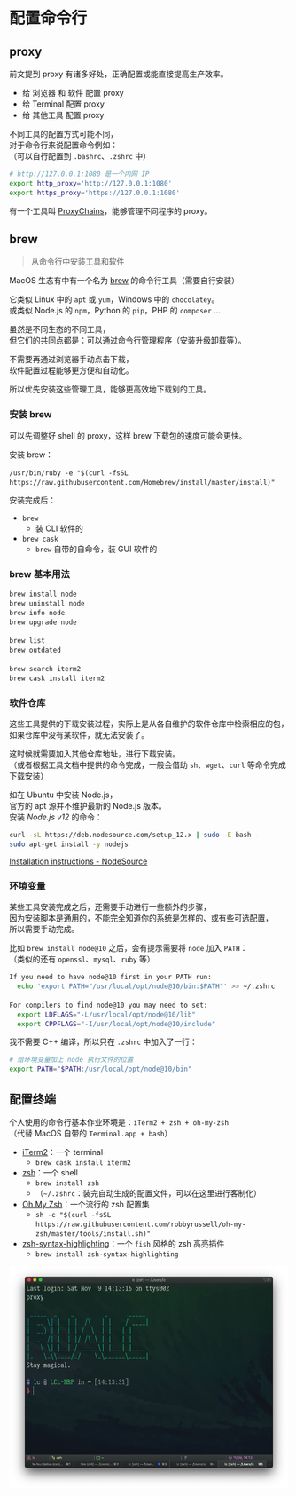 # 配置命令行

## proxy

前文提到 proxy 有诸多好处，正确配置或能直接提高生产效率。

- 给 浏览器 和 软件 配置 proxy
- 给 Terminal 配置 proxy
- 给 其他工具 配置 proxy

不同工具的配置方式可能不同，  
对于命令行来说配置命令例如：  
（可以自行配置到 `.bashrc`、`.zshrc` 中）

```bash
# http://127.0.0.1:1080 是一个内网 IP
export http_proxy='http://127.0.0.1:1080'
export https_proxy='https://127.0.0.1:1080'
```

有一个工具叫 [ProxyChains](https://github.com/haad/proxychains)，能够管理不同程序的 proxy。

## brew

> 从命令行中安装工具和软件

MacOS 生态有中有一个名为 [brew](https://brew.sh/) 的命令行工具（需要自行安装）

它类似 Linux 中的 `apt` 或 `yum`，Windows 中的 `chocolatey`。  
或类似 Node.js 的 `npm`，Python 的 `pip`，PHP 的 `composer` …

虽然是不同生态的不同工具，  
但它们的共同点都是：可以通过命令行管理程序（安装升级卸载等）。

不需要再通过浏览器手动点击下载，  
软件配置过程能够更方便和自动化。

所以优先安装这些管理工具，能够更高效地下载别的工具。

### 安装 brew

可以先调整好 shell 的 proxy，这样 brew 下载包的速度可能会更快。

安装 brew：

`/usr/bin/ruby -e "$(curl -fsSL https://raw.githubusercontent.com/Homebrew/install/master/install)"`

安装完成后：

- `brew`
  - 装 CLI 软件的
- `brew cask`
  - `brew` 自带的自命令，装 GUI 软件的

### brew 基本用法

```bash
brew install node
brew uninstall node
brew info node
brew upgrade node

brew list
brew outdated

brew search iterm2
brew cask install iterm2
```

### 软件仓库

这些工具提供的下载安装过程，实际上是从各自维护的软件仓库中检索相应的包，  
如果仓库中没有某软件，就无法安装了。

这时候就需要加入其他仓库地址，进行下载安装。  
（或者根据工具文档中提供的命令完成，一般会借助 `sh`、`wget`、`curl` 等命令完成下载安装）

如在 Ubuntu 中安装 Node.js，  
官方的 apt 源并不维护最新的 Node.js 版本。  
安装 _Node.js v12_ 的命令：

```bash
curl -sL https://deb.nodesource.com/setup_12.x | sudo -E bash -
sudo apt-get install -y nodejs
```

[Installation instructions - NodeSource](https://github.com/nodesource/distributions/blob/master/README.md#debinstall)

### 环境变量

某些工具安装完成之后，还需要手动进行一些额外的步骤，  
因为安装脚本是通用的，不能完全知道你的系统是怎样的、或有些可选配置，  
所以需要手动完成。

比如 `brew install node@10` 之后，会有提示需要将 `node` 加入 `PATH`：  
（类似的还有 `openssl`、`mysql`、`ruby` 等）

```bash
If you need to have node@10 first in your PATH run:
  echo 'export PATH="/usr/local/opt/node@10/bin:$PATH"' >> ~/.zshrc

For compilers to find node@10 you may need to set:
  export LDFLAGS="-L/usr/local/opt/node@10/lib"
  export CPPFLAGS="-I/usr/local/opt/node@10/include"
```

我不需要 C++ 编译，所以只在 `.zshrc` 中加入了一行：

```bash
# 给环境变量加上 node 执行文件的位置
export PATH="$PATH:/usr/local/opt/node@10/bin"
```

## 配置终端

个人使用的命令行基本作业环境是：`iTerm2 + zsh + oh-my-zsh`  
（代替 MacOS 自带的 `Terminal.app + bash`）

- [iTerm2](https://iterm2.com/)：一个 terminal
  - `brew cask install iterm2`
- [zsh](https://github.com/robbyrussell/oh-my-zsh/wiki/Installing-ZSH#how-to-install-zsh-on-many-platforms)：一个 shell
  - `brew install zsh`
  - （`~/.zshrc`：装完自动生成的配置文件，可以在这里进行客制化）
- [Oh My Zsh](https://github.com/robbyrussell/oh-my-zsh#getting-started)：一个流行的 zsh 配置集
  - `sh -c "$(curl -fsSL https://raw.githubusercontent.com/robbyrussell/oh-my-zsh/master/tools/install.sh)"`
- [zsh-syntax-highlighting](https://github.com/zsh-users/zsh-syntax-highlighting)：一个 `fish` 风格的 zsh 高亮插件
  - `brew install zsh-syntax-highlighting`


![iterm2-showcase](./iterm2-showcase.png)